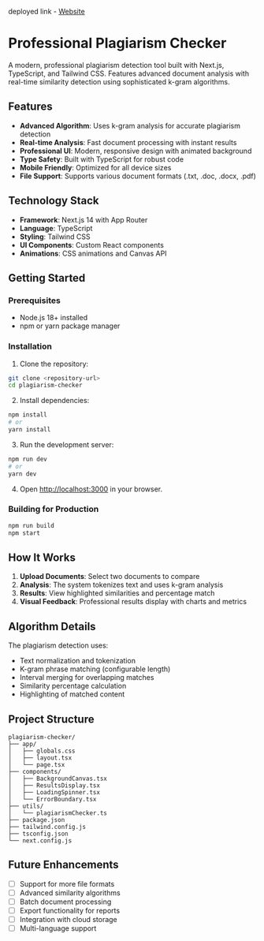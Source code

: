 deployed link - [Website]([url](https://plagiarism-checker-gilt.vercel.app/))

# Professional Plagiarism Checker

A modern, professional plagiarism detection tool built with Next.js, TypeScript, and Tailwind CSS. Features advanced document analysis with real-time similarity detection using sophisticated k-gram algorithms.

## Features

- **Advanced Algorithm**: Uses k-gram analysis for accurate plagiarism detection
- **Real-time Analysis**: Fast document processing with instant results
- **Professional UI**: Modern, responsive design with animated background
- **Type Safety**: Built with TypeScript for robust code
- **Mobile Friendly**: Optimized for all device sizes
- **File Support**: Supports various document formats (.txt, .doc, .docx, .pdf)

## Technology Stack

- **Framework**: Next.js 14 with App Router
- **Language**: TypeScript
- **Styling**: Tailwind CSS
- **UI Components**: Custom React components
- **Animations**: CSS animations and Canvas API

## Getting Started

### Prerequisites

- Node.js 18+ installed
- npm or yarn package manager

### Installation

1. Clone the repository:

```bash
git clone <repository-url>
cd plagiarism-checker
```

2. Install dependencies:

```bash
npm install
# or
yarn install
```

3. Run the development server:

```bash
npm run dev
# or
yarn dev
```

4. Open [http://localhost:3000](http://localhost:3000) in your browser.

### Building for Production

```bash
npm run build
npm start
```

## How It Works

1. **Upload Documents**: Select two documents to compare
2. **Analysis**: The system tokenizes text and uses k-gram analysis
3. **Results**: View highlighted similarities and percentage match
4. **Visual Feedback**: Professional results display with charts and metrics

## Algorithm Details

The plagiarism detection uses:

- Text normalization and tokenization
- K-gram phrase matching (configurable length)
- Interval merging for overlapping matches
- Similarity percentage calculation
- Highlighting of matched content

## Project Structure

```
plagiarism-checker/
├── app/
│   ├── globals.css
│   ├── layout.tsx
│   └── page.tsx
├── components/
│   ├── BackgroundCanvas.tsx
│   ├── ResultsDisplay.tsx
│   ├── LoadingSpinner.tsx
│   └── ErrorBoundary.tsx
├── utils/
│   └── plagiarismChecker.ts
├── package.json
├── tailwind.config.js
├── tsconfig.json
└── next.config.js
```

## Future Enhancements

- [ ] Support for more file formats
- [ ] Advanced similarity algorithms
- [ ] Batch document processing
- [ ] Export functionality for reports
- [ ] Integration with cloud storage
- [ ] Multi-language support
